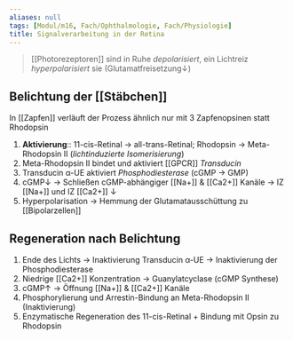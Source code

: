 ```yaml
---
aliases: null
tags: [Modul/m16, Fach/Ophthalmologie, Fach/Physiologie]
title: Signalverarbeitung in der Retina
---
```

> [[Photorezeptoren]] sind in Ruhe *depolarisiert*, ein Lichtreiz *hyperpolarisiert* sie (Glutamatfreisetzung↓)
## Belichtung der [[Stäbchen]]
In [[Zapfen]] verläuft der Prozess ähnlich nur mit 3 Zapfenopsinen statt Rhodopsin
1. **Aktivierung**:: 11-cis-Retinal → all-trans-Retinal; Rhodopsin → Meta-Rhodopsin II (*lichtinduzierte Isomerisierung*)
2. Meta-Rhodopsin II bindet und aktiviert [[GPCR]] *Transducin*
3. Transducin α-UE aktiviert *Phosphodiesterase* (cGMP → GMP)
4. cGMP↓ → Schließen cGMP-abhängiger [[Na+]] & [[Ca2+]] Kanäle → IZ [[Na+]] und IZ [[Ca2+]] ↓ 
5. Hyperpolarisation → Hemmung der Glutamatausschüttung zu [[Bipolarzellen]]

## Regeneration nach Belichtung
1. Ende des Lichts → Inaktivierung Transducin α-UE → Inaktivierung der Phosphodiesterase
2. Niedrige [[Ca2+]] Konzentration → Guanylatcyclase (cGMP Synthese)
3. cGMP↑ → Öffnung [[Na+]] & [[Ca2+]] Kanäle
4. Phosphorylierung und Arrestin-Bindung an Meta-Rhodopsin II (Inaktivierung)
5. Enzymatische Regeneration des 11-cis-Retinal + Bindung mit Opsin zu Rhodopsin